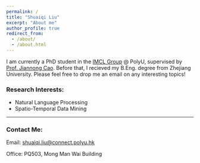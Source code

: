 ```yaml
---
permalink: /
title: "Shuaiqi Liu"
excerpt: "About me"
author_profile: true
redirect_from: 
  - /about/
  - /about.html
---
```


I am currently a PhD student in the <a href="https://www4.comp.polyu.edu.hk/~labimcl/index.html" target="_blank">IMCL Group</a> @ PolyU, supervised by <a href="https://www4.comp.polyu.edu.hk/~csjcao/" target="_blank">Prof. Jiannong Cao</a>. Before that, I recieved my B.Eng. degree from Zhejiang University. Please feel free to drop me an email on any interesting topics!


### Research Interests:
* Natural Language Processing
* Spatio-Temporal Data Mining


------

### Contact Me:
Email: shuaiqi.liu@connect.polyu.hk

Office: PQ503, Mong Man Wai Building
